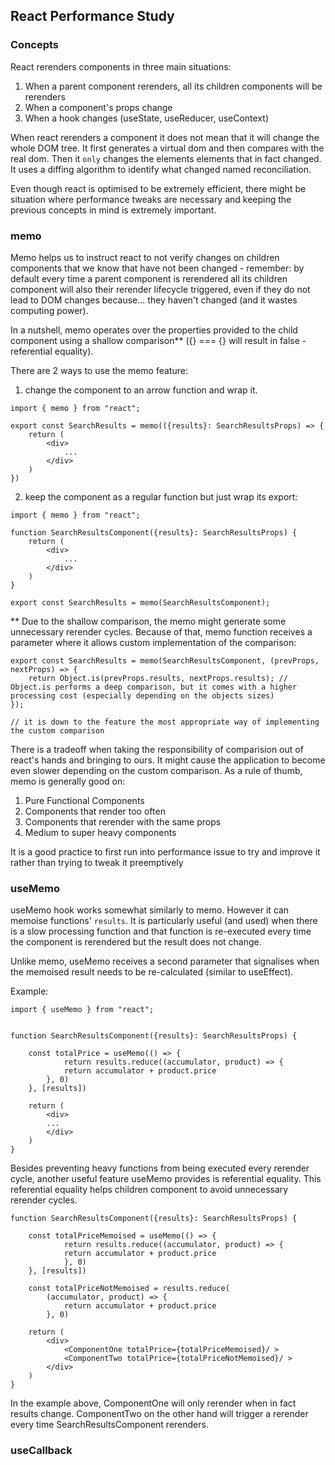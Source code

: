 ## React Performance Study

### Concepts

React rerenders components in three main situations:

1. When a parent component rerenders, all its children components will be rerenders
2. When a component's props change
3. When a hook changes (useState, useReducer, useContext)


When react rerenders a component it does not mean that it will change the whole DOM tree. 
It first generates a virtual dom and then compares with the real dom. Then it `only` changes the elements elements that in fact changed.
It uses a diffing algorithm to identify what changed named reconciliation.


Even though react is optimised to be extremely efficient, there might be situation where performance tweaks are necessary and keeping the previous concepts in 
mind is extremely important.


### memo

Memo helps us to instruct react to not verify changes on children components that we know that have not been changed - remember: by default every time 
a parent component is rerendered all its children component will also their rerender lifecycle triggered, even if they do not lead to DOM changes because... 
they haven't changed (and it wastes computing power).

In a nutshell, memo operates over the properties provided to the child component using a shallow comparison** ({} === {} will result in false - referential equality).

There are 2 ways to use the memo feature:

1. change the component to an arrow function and wrap it.

```
import { memo } from "react";

export const SearchResults = memo(({results}: SearchResultsProps) => {
    return (
        <div>
            ...
        </div>
    )
})
```

2. keep the component as a regular function but just wrap its export:

```
import { memo } from "react";

function SearchResultsComponent({results}: SearchResultsProps) {
    return (
        <div>
            ...
        </div>
    )
}

export const SearchResults = memo(SearchResultsComponent);
```

** Due to the shallow comparison, the memo might generate some unnecessary rerender cycles. Because of that, memo function receives a parameter where it allows
custom implementation of the comparison:

```
export const SearchResults = memo(SearchResultsComponent, (prevProps, nextProps) => {
    return Object.is(prevProps.results, nextProps.results); // Object.is performs a deep comparison, but it comes with a higher processing cost (especially depending on the objects sizes)
});

// it is down to the feature the most appropriate way of implementing the custom comparison
```

There is a tradeoff when taking the responsibility of comparision out of react's hands and bringing to ours. It might cause the application to become even slower depending on the custom
comparison. As a rule of thumb, memo is generally good on:

1. Pure Functional Components
2. Components that render too often
3. Components that rerender with the same props
4. Medium to super heavy components


It is a good practice to first run into performance issue to try and improve it rather than trying to tweak it preemptively


### useMemo

useMemo hook works somewhat similarly to memo. However it can memoise functions' `results`. It is particularly useful (and used) 
when there is a slow processing function and that function is re-executed every time the component is rerendered but the result does not change.

Unlike memo, useMemo receives a second parameter that signalises when the memoised result needs to be re-calculated (similar to useEffect).

Example:

```
import { useMemo } from "react";


function SearchResultsComponent({results}: SearchResultsProps) {

    const totalPrice = useMemo(() => { 
            return results.reduce((accumulator, product) => {
            return accumulator + product.price
        }, 0)
    }, [results])

    return (
        <div>
        ...
        </div>
    )
}
```

Besides preventing heavy functions from being executed every rerender cycle, another useful feature useMemo provides is referential equality.
This referential equality helps children component to avoid unnecessary rerender cycles.

```
function SearchResultsComponent({results}: SearchResultsProps) {

    const totalPriceMemoised = useMemo(() => { 
            return results.reduce((accumulator, product) => {
            return accumulator + product.price
            }, 0)
    }, [results])

    const totalPriceNotMemoised = results.reduce(
        (accumulator, product) => {
            return accumulator + product.price
        }, 0)

    return (
        <div>
            <ComponentOne totalPrice={totalPriceMemoised}/ >
            <ComponentTwo totalPrice={totalPriceNotMemoised}/ >
        </div>
    )
}
```

In the example above, ComponentOne will only rerender when in fact results change. ComponentTwo on the other hand will trigger a rerender every time SearchResultsComponent rerenders.


### useCallback


